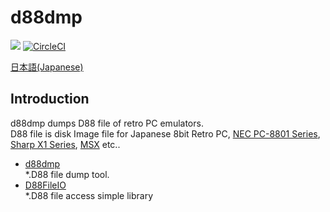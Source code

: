 d88dmp
=======
![](https://github.com/ORYZAPAO/d88dmp/workflows/Rust/badge.svg)
[![CircleCI](https://circleci.com/gh/ORYZAPAO/d88dmp/tree/main.svg?style=svg)](https://circleci.com/gh/ORYZAPAO/d88dmp/tree/main)

[日本語(Japanese)](/README_J.md)

Introduction
-----------
d88dmp dumps D88 file of retro PC emulators.   
D88 file is disk Image file for Japanese 8bit Retro PC, [NEC PC-8801 Series](https://en.wikipedia.org/wiki/PC-8800_series), [Sharp X1 Series](https://en.wikipedia.org/wiki/Sharp_X1), [MSX](https://en.wikipedia.org/wiki/MSX) etc..

+ [d88dmp](https://github.com/ORYZAPAO/d88dmp/tree/main/d88dmp)  
  *.D88 file dump tool.  
+ [D88FileIO](https://github.com/ORYZAPAO/d88dmp/tree/main/crates/D88FileIO)   
  *.D88 file access simple library


